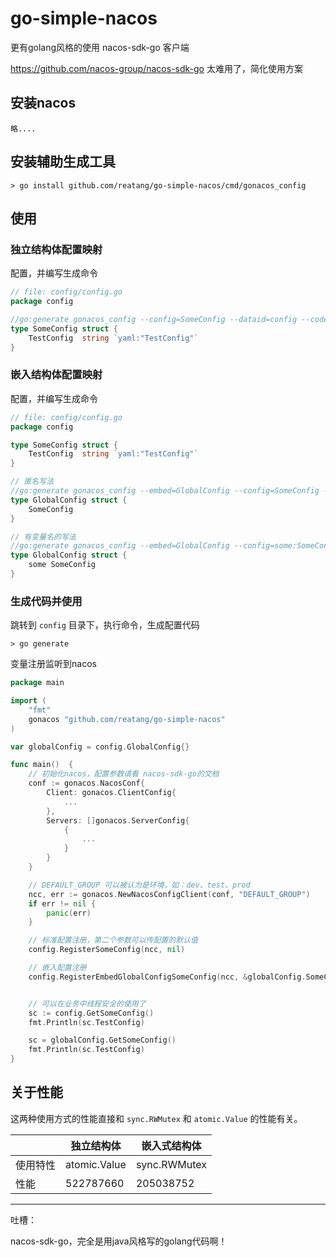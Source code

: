# go-simple-nacos
更有golang风格的使用 nacos-sdk-go 客户端

https://github.com/nacos-group/nacos-sdk-go 太难用了，简化使用方案

## 安装nacos

    略....

## 安装辅助生成工具

```
> go install github.com/reatang/go-simple-nacos/cmd/gonacos_config
```

## 使用

### 独立结构体配置映射

配置，并编写生成命令
```go
// file: config/config.go
package config

//go:generate gonacos_config --config=SomeConfig --dataid=config --codec=yaml
type SomeConfig struct {
	TestConfig  string `yaml:"TestConfig"`
}
```

### 嵌入结构体配置映射

配置，并编写生成命令

```go
// file: config/config.go
package config

type SomeConfig struct {
    TestConfig  string `yaml:"TestConfig"`
}

// 匿名写法
//go:generate gonacos_config --embed=GlobalConfig --config=SomeConfig --dataid=config --codec=yaml
type GlobalConfig struct {
    SomeConfig
}

// 有变量名的写法
//go:generate gonacos_config --embed=GlobalConfig --config=some:SomeConfig --dataid=config --codec=yaml
type GlobalConfig struct {
    some SomeConfig
}

```

### 生成代码并使用

跳转到 `config` 目录下，执行命令，生成配置代码
```
> go generate
```

变量注册监听到nacos
```go
package main

import (
	"fmt"
	gonacos "github.com/reatang/go-simple-nacos"
)

var globalConfig = config.GlobalConfig{}

func main()  {
	// 初始化nacos，配置参数请看 nacos-sdk-go的文档
	conf := gonacos.NacosConf{
		Client: gonacos.ClientConfig{
			...
		},
		Servers: []gonacos.ServerConfig{
			{
				...
			}
		}
	}

	// DEFAULT_GROUP 可以被认为是环境，如：dev、test、prod
	ncc, err := gonacos.NewNacosConfigClient(conf, "DEFAULT_GROUP")
	if err != nil {
		panic(err)
	}

	// 标准配置注册，第二个参数可以传配置的默认值
	config.RegisterSomeConfig(ncc, nil)

	// 嵌入配置注册
	config.RegisterEmbedGlobalConfigSomeConfig(ncc, &globalConfig.SomeConfig)


	// 可以在业务中线程安全的使用了
	sc := config.GetSomeConfig()
	fmt.Println(sc.TestConfig)

	sc = globalConfig.GetSomeConfig()
	fmt.Println(sc.TestConfig)
}
```

## 关于性能

这两种使用方式的性能直接和 `sync.RWMutex` 和 `atomic.Value` 的性能有关。

|      | 独立结构体        | 嵌入式结构体       |
|------|--------------|--------------|
| 使用特性 | atomic.Value | sync.RWMutex |
| 性能   | 522787660    | 205038752    |  


---

吐槽：

nacos-sdk-go，完全是用java风格写的golang代码啊！
